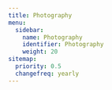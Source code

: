 ```yaml
---
title: Photography
menu:
  sidebar:
    name: Photography
    identifier: Photography
    weight: 20
sitemap:
  priority: 0.5 
  changefreq: yearly
---
```

